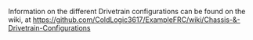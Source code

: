 Information on the different Drivetrain configurations can be found on the wiki, at https://github.com/ColdLogic3617/ExampleFRC/wiki/Chassis-&-Drivetrain-Configurations
